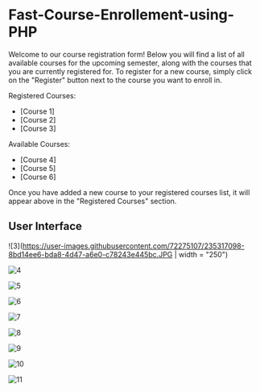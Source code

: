 # Fast-Course-Enrollement-using-PHP

Welcome to our course registration form! Below you will find a list of all available courses for the upcoming semester, along with the courses that you are currently registered for. To register for a new course, simply click on the "Register" button next to the course you want to enroll in.

Registered Courses:

- [Course 1]
- [Course 2]
- [Course 3]

Available Courses:

- [Course 4]
- [Course 5]
- [Course 6]

Once you have added a new course to your registered courses list, it will appear above in the "Registered Courses" section.

## User Interface

![3](https://user-images.githubusercontent.com/72275107/235317098-8bd14ee6-bda8-4d47-a6e0-c78243e445bc.JPG | width = "250")

![4](https://user-images.githubusercontent.com/72275107/235317100-62a2421a-9bfd-4762-9ed2-a98ea6b9d3bc.JPG)

![5](https://user-images.githubusercontent.com/72275107/235317103-30f7974a-32ff-45e6-b9a4-a98b4008e2a7.JPG)

![6](https://user-images.githubusercontent.com/72275107/235317105-9eaa4e15-89d1-41bb-bd9f-d875060e189c.JPG)

![7](https://user-images.githubusercontent.com/72275107/235317106-66b8b810-b866-4b92-93c9-3a224c6ec8a0.JPG)

![8](https://user-images.githubusercontent.com/72275107/235317109-4219415f-b894-4831-8e59-0ab7fa85ccb7.JPG)

![9](https://user-images.githubusercontent.com/72275107/235317110-68f13929-c196-482f-97cf-ac5b977ae380.JPG)

![10](https://user-images.githubusercontent.com/72275107/235317111-a207c4aa-d452-407b-84e7-4fa000208655.JPG)

![11](https://user-images.githubusercontent.com/72275107/235317113-05b1af66-63e3-4c9e-a815-a7a9364f9898.JPG)
